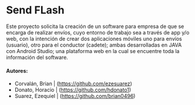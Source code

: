 # Send FLash
Este proyecto solicita la creación de un software para empresa de que se encarga de realizar envíos, cuyo entorno de trabajo sea a través de app y/o web, con la intención de crear dos aplicaciones móviles uno para envíos (usuario), otro para el conductor (cadete); ambas desarrolladas en JAVA con Android Studio; una plataforma web en la cual se encuentre toda la información del software.

#### Autores:
* Corvalán, Brian | (https://github.com/ezesuarez)
* Donato, Horacio | (https://github.com/hdonato1)
* Suarez, Ezequiel | (https://github.com/brian0496)
